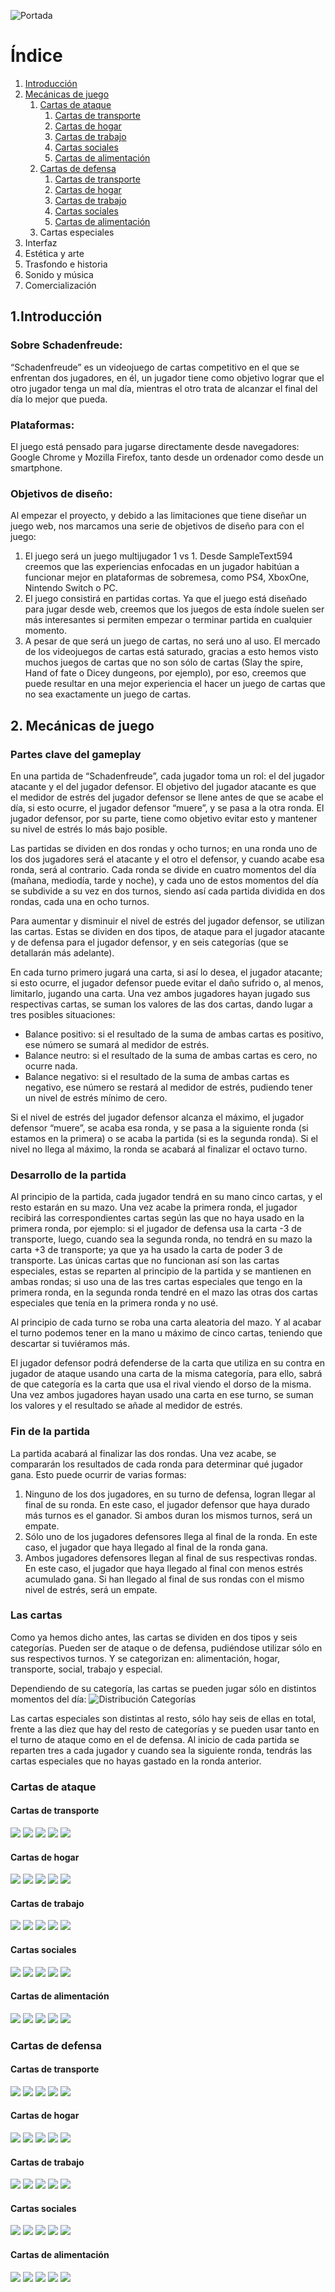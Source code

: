 ![Portada](/Imágenes/Portada_GDD.png)


# Índice
1. [Introducción](#1introducción)
2. [Mecánicas de juego](#2-mecánicas-de-juego)
    1. [Cartas de ataque](#cartas-de-ataque)
        1. [Cartas de transporte](#cartas-de-transporte)   
        2. [Cartas de hogar](#cartas-de-hogar)
        3. [Cartas de trabajo](#cartas-de-trabajo)
        4. [Cartas sociales](#cartas-sociales)
        5. [Cartas de alimentación](#cartas-de-alimentación)
    2. [Cartas de defensa](#cartas-de-defensa)
        1. [Cartas de transporte](#cartas-de-transporte-1)   
        2. [Cartas de hogar](#cartas-de-hogar-1)
        3. [Cartas de trabajo](#cartas-de-trabajo-1)
        4. [Cartas sociales](#cartas-sociales-1)
        5. [Cartas de alimentación](#cartas-de-alimentación-1)
    3. Cartas especiales
3. Interfaz
4. Estética y arte
5. Trasfondo e historia
6. Sonido y música
7. Comercialización


## 1.Introducción 
### Sobre Schadenfreude:
“Schadenfreude” es un videojuego de cartas competitivo en el que se enfrentan dos jugadores, en él, un jugador tiene como objetivo lograr que el otro jugador tenga un mal día, mientras el otro trata de alcanzar el final del día lo mejor que pueda.
### Plataformas:
El juego está pensado para jugarse directamente desde navegadores: Google Chrome y Mozilla Firefox, tanto desde un ordenador como desde un smartphone.
### Objetivos de diseño:
Al empezar el proyecto, y debido a las limitaciones que tiene diseñar un juego web, nos marcamos una serie de objetivos de diseño para con el juego:
1. El juego será un juego multijugador 1 vs 1. Desde SampleText594 creemos que las experiencias enfocadas en un jugador habitúan a funcionar mejor en plataformas de sobremesa, como PS4, XboxOne, Nintendo Switch o PC. 
2. El juego consistirá en partidas cortas. Ya que el juego está diseñado para jugar desde web, creemos que los juegos de esta índole suelen ser más interesantes si permiten empezar o terminar partida en cualquier momento.
3.	A pesar de que será un juego de cartas, no será uno al uso. El mercado de los videojuegos de cartas está saturado, gracias a esto hemos visto muchos juegos de cartas que no son sólo de cartas (Slay the spire, Hand of fate o Dicey dungeons, por ejemplo), por eso, creemos que puede resultar en una mejor experiencia el hacer un juego de cartas que no sea exactamente un juego de cartas.


## 2. Mecánicas de juego
### Partes clave del gameplay
En una partida de “Schadenfreude”, cada jugador toma un rol: el del jugador atacante y el del jugador defensor. El objetivo del jugador atacante es que el medidor de estrés del jugador defensor se llene antes de que se acabe el día, si esto ocurre, el jugador defensor “muere”, y se pasa a la otra ronda. El jugador defensor, por su parte, tiene como objetivo evitar esto y mantener su nivel de estrés lo más bajo posible.

Las partidas se dividen en dos rondas y ocho turnos; en una ronda uno de los dos jugadores será el atacante y el otro el defensor, y cuando acabe esa ronda, será al contrario. Cada ronda se divide en cuatro momentos del día (mañana, mediodía, tarde y noche), y cada uno de estos momentos del día se subdivide a su vez en dos turnos, siendo así cada partida dividida en dos rondas, cada una en ocho turnos.

Para aumentar y disminuir el nivel de estrés del jugador defensor, se utilizan las cartas. Estas se dividen en dos tipos, de ataque para el jugador atacante y de defensa para el jugador defensor, y en seis categorías (que se detallarán más adelante).

En cada turno primero jugará una carta, si así lo desea, el jugador atacante; si esto ocurre, el jugador defensor puede evitar el daño sufrido o, al menos, limitarlo, jugando una carta. Una vez ambos jugadores hayan jugado sus respectivas cartas, se suman los valores de las dos cartas, dando lugar a tres posibles situaciones:
* Balance positivo: si el resultado de la suma de ambas cartas es positivo, ese número se sumará al medidor de estrés.
* Balance neutro: si el resultado de la suma de ambas cartas es cero, no ocurre nada.
* Balance negativo: si el resultado de la suma de ambas cartas es negativo, ese número se restará al medidor de estrés, pudiendo tener un nivel de estrés mínimo de cero.

Si el nivel de estrés del jugador defensor alcanza el máximo, el jugador defensor “muere”, se acaba esa ronda, y se pasa a la siguiente ronda (si estamos en la primera) o se acaba la partida (si es la segunda ronda). Si el nivel no llega al máximo, la ronda se acabará al finalizar el octavo turno.

### Desarrollo de la partida
Al principio de la partida, cada jugador tendrá en su mano cinco cartas, y el resto estarán en su mazo. Una vez acabe la primera ronda, el jugador recibirá las correspondientes cartas según las que no haya usado en la primera ronda, por ejemplo: si el jugador de defensa usa la carta -3 de transporte, luego, cuando sea la segunda ronda, no tendrá en su mazo la carta +3 de transporte; ya que ya ha usado la carta de poder 3 de transporte. Las únicas cartas que no funcionan así son las cartas especiales, estas se reparten al principio de la partida y se mantienen en ambas rondas; si uso una de las tres cartas especiales que tengo en la primera ronda, en la segunda ronda tendré en el mazo las otras dos cartas especiales que tenía en la primera ronda y no usé.

Al principio de cada turno se roba una carta aleatoria del mazo. Y al acabar el turno podemos tener en la mano u máximo de cinco cartas, teniendo que descartar si tuviéramos más.

El jugador defensor podrá defenderse de la carta que utiliza en su contra en jugador de ataque usando una carta de la misma categoría, para ello, sabrá de que categoría es la carta que usa el rival viendo el dorso de la misma. Una vez ambos jugadores hayan usado una carta en ese turno, se suman los valores y el resultado se añade al medidor de estrés.

### Fin de la partida
La partida acabará al finalizar las dos rondas. Una vez acabe, se compararán los resultados de cada ronda para determinar qué jugador gana. Esto puede ocurrir de varias formas:
1. Ninguno de los dos jugadores, en su turno de defensa, logran llegar al final de su ronda. En este caso, el jugador defensor que haya durado más turnos es el ganador. Si ambos duran los mismos turnos, será un empate.
2. Sólo uno de los jugadores defensores llega al final de la ronda. En este caso, el jugador que haya llegado al final de la ronda gana.
3. Ambos jugadores defensores llegan al final de sus respectivas rondas. En este caso, el jugador que haya llegado al final con menos estrés acumulado gana. Si han llegado al final de sus rondas con el mismo nivel de estrés, será un empate.

### Las cartas
Como ya hemos dicho antes, las cartas se dividen en dos tipos y seis categorías. Pueden ser de ataque o de defensa, pudiéndose utilizar sólo en sus respectivos turnos. Y se categorizan en: alimentación, hogar, transporte, social, trabajo y especial.

Dependiendo de su categoría, las cartas se pueden jugar sólo en distintos momentos del día:
![Distribución Categorías](/Imágenes/distribucion_categorias.JPG)

Las cartas especiales son distintas al resto, sólo hay seis de ellas en total, frente a las diez que hay del resto de categorías y se pueden usar tanto en el turno de ataque como en el de defensa. Al inicio de cada partida se reparten tres a cada jugador y cuando sea la siguiente ronda, tendrás las cartas especiales que no hayas gastado en la ronda anterior.

### Cartas de ataque
#### Cartas de transporte
![](/Imágenes/Cartas%20Transporte/carta0.png)
![](/Imágenes/Cartas%20Transporte/carta1.png)
![](/Imágenes/Cartas%20Transporte/carta2.png)
![](/Imágenes/Cartas%20Transporte/carta3.png)
![](/Imágenes/Cartas%20Transporte/carta4.png)

#### Cartas de hogar
![](/Imágenes/Cartas%20Hogar/carta10.png)
![](/Imágenes/Cartas%20Hogar/carta11.png)
![](/Imágenes/Cartas%20Hogar/carta12.png)
![](/Imágenes/Cartas%20Hogar/carta13.png)
![](/Imágenes/Cartas%20Hogar/carta14.png)

#### Cartas de trabajo
![](/Imágenes/Cartas%20Trabajo/carta15.png)
![](/Imágenes/Cartas%20Trabajo/carta16.png)
![](/Imágenes/Cartas%20Trabajo/carta17.png)
![](/Imágenes/Cartas%20Trabajo/carta18.png)
![](/Imágenes/Cartas%20Trabajo/carta19.png)

#### Cartas sociales
![](/Imágenes/Cartas%20Social/carta21.png)
![](/Imágenes/Cartas%20Social/carta24.png)
![](/Imágenes/Cartas%20Social/carta20.png)
![](/Imágenes/Cartas%20Social/carta22.png)
![](/Imágenes/Cartas%20Social/carta23.png)

#### Cartas de alimentación
![](/Imágenes/Cartas%20Alimentacion/carta5.png)
![](/Imágenes/Cartas%20Alimentacion/carta6.png)
![](/Imágenes/Cartas%20Alimentacion/carta7.png)
![](/Imágenes/Cartas%20Alimentacion/carta8.png)
![](/Imágenes/Cartas%20Alimentacion/carta9.png)

### Cartas de defensa
#### Cartas de transporte
![](/Imágenes/Cartas%20Transporte/carta25.png)
![](/Imágenes/Cartas%20Transporte/carta26.png)
![](/Imágenes/Cartas%20Transporte/carta27.png)
![](/Imágenes/Cartas%20Transporte/carta28.png)
![](/Imágenes/Cartas%20Transporte/carta29.png)

#### Cartas de hogar
![](/Imágenes/Cartas%20Hogar/carta35.png)
![](/Imágenes/Cartas%20Hogar/carta36.png)
![](/Imágenes/Cartas%20Hogar/carta37.png)
![](/Imágenes/Cartas%20Hogar/carta38.png)
![](/Imágenes/Cartas%20Hogar/carta39.png)

#### Cartas de trabajo
![](/Imágenes/Cartas%20Trabajo/carta40.png)
![](/Imágenes/Cartas%20Trabajo/carta41.png)
![](/Imágenes/Cartas%20Trabajo/carta42.png)
![](/Imágenes/Cartas%20Trabajo/carta43.png)
![](/Imágenes/Cartas%20Trabajo/carta44.png)

#### Cartas sociales
![](/Imágenes/Cartas%20Social/carta45.png)
![](/Imágenes/Cartas%20Social/carta46.png)
![](/Imágenes/Cartas%20Social/carta47.png)
![](/Imágenes/Cartas%20Social/carta48.png)
![](/Imágenes/Cartas%20Social/carta49.png)

#### Cartas de alimentación
![](/Imágenes/Cartas%20Alimentacion/carta30.png)
![](/Imágenes/Cartas%20Alimentacion/carta31.png)
![](/Imágenes/Cartas%20Alimentacion/carta32.png)
![](/Imágenes/Cartas%20Alimentacion/carta33.png)
![](/Imágenes/Cartas%20Alimentacion/carta34.png)
